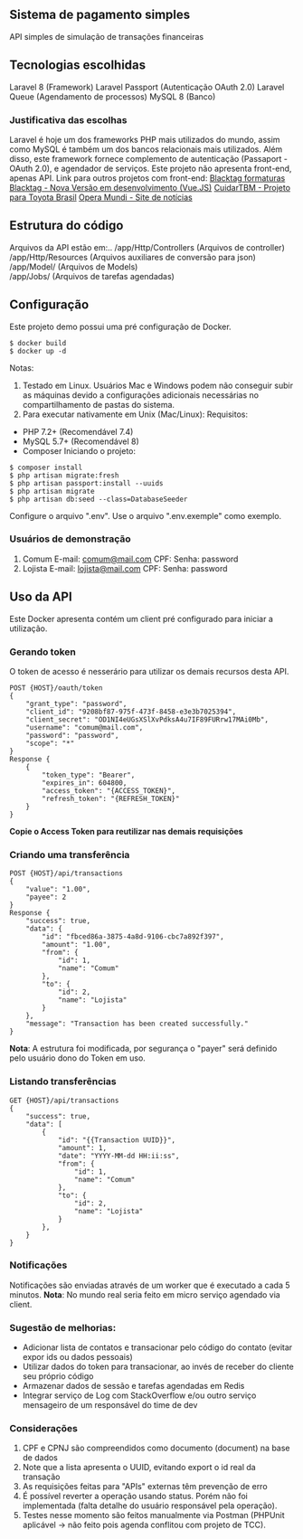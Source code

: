 ## Sistema de pagamento simples
API simples de simulação de transações financeiras

## Tecnologias escolhidas
Laravel 8 (Framework)
Laravel Passport (Autenticação OAuth 2.0)
Laravel Queue (Agendamento de processos)
MySQL 8 (Banco)

### Justificativa das escolhas
Laravel é hoje um dos frameworks PHP mais utilizados do mundo, assim como MySQL é também um dos bancos relacionais mais utilizados. Além disso, este framework fornece complemento de autenticação (Passaport - OAuth 2.0), e agendador de serviços.
Este projeto não apresenta front-end, apenas API.
Link para outros projetos com front-end:
[Blacktag formaturas](http://blacktagformaturas.com.br/)
[Blacktag - Nova Versão em desenvolvimento (Vue.JS)](http://blacktag.com.br/)
[CuidarTBM - Projeto para Toyota Brasil](http://cuidartdb.com.br/login)
[Opera Mundi - Site de notícias](https://operamundi.uol.com.br/)

## Estrutura do código
Arquivos da API estão em:..
/app/Http/Controllers (Arquivos de controller)  
/app/Http/Resources (Arquivos auxiliares de conversão para json)    
/app/Model/ (Arquivos de Models)  
/app/Jobs/ (Arquivos de tarefas agendadas)

## Configuração
Este projeto demo possui uma pré configuração de Docker.
```
$ docker build
$ docker up -d
```

Notas:
1. Testado em Linux. Usuários Mac e Windows podem não conseguir subir as máquinas devido a configurações adicionais necessárias no compartilhamento de pastas do sistema.
2. Para executar nativamente em Unix (Mac/Linux):
Requisitos:
* PHP 7.2+ (Recomendável 7.4)
* MySQL 5.7+ (Recomendável 8)
* Composer
Iniciando o projeto:
```
$ composer install
$ php artisan migrate:fresh
$ php artisan passport:install --uuids
$ php artisan migrate
$ php artisan db:seed --class=DatabaseSeeder
```

Configure o arquivo ".env". Use o arquivo ".env.exemple" como exemplo.

### Usuários de demonstração
1. Comum
E-mail: comum@mail.com
CPF:
Senha: password
2. Lojista
E-mail: lojista@mail.com
CPF:
Senha: password

## Uso da API
Este Docker apresenta contém um client pré configurado para iniciar a utilização.

### Gerando token
O token de acesso é nesserário para utilizar os demais recursos desta API.

```
POST {HOST}/oauth/token
{
    "grant_type": "password",
    "client_id": "9208bf87-975f-473f-8458-e3e3b7025394",
    "client_secret": "OD1NI4eUGsXSlXvPdksA4u7IF89FURrw17MAi0Mb",
    "username": "comum@mail.com",
    "password": "password",
    "scope": "*"
}
Response {
    {
        "token_type": "Bearer",
        "expires_in": 604800,
        "access_token": "{ACCESS_TOKEN}",
        "refresh_token": "{REFRESH_TOKEN}"
    }
}
```

**Copie o Access Token para reutilizar nas demais requisições**

### Criando uma transferência
```
POST {HOST}/api/transactions
{
    "value": "1.00",
    "payee": 2
}
Response {
    "success": true,
    "data": {
        "id": "fbced86a-3875-4a8d-9106-cbc7a892f397",
        "amount": "1.00",
        "from": {
            "id": 1,
            "name": "Comum"
        },
        "to": {
            "id": 2,
            "name": "Lojista"
        }
    },
    "message": "Transaction has been created successfully."
}
```
**Nota**: A estrutura foi modificada, por segurança o "payer" será definido pelo usuário dono do Token em uso.

### Listando transferências
```
GET {HOST}/api/transactions
{
    "success": true,
    "data": [
        {
            "id": "{{Transaction UUID}}",
            "amount": 1,
            "date": "YYYY-MM-dd HH:ii:ss",
            "from": {
                "id": 1,
                "name": "Comum"
            },
            "to": {
                "id": 2,
                "name": "Lojista"
            }
        },
    }
}
```

### Notificações
Notificações são enviadas através de um worker que é executado a cada 5 minutos.
**Nota**: No mundo real seria feito em micro serviço agendado via client.

### Sugestão de melhorias:
* Adicionar lista de contatos e transacionar pelo código do contato (evitar expor ids ou dados pessoais)
* Utilizar dados do token para transacionar, ao invés de receber do cliente seu próprio código
* Armazenar dados de sessão e tarefas agendadas em Redis
* Integrar serviço de Log com StackOverflow e/ou outro serviço mensageiro de um responsável do time de dev

### Considerações
1. CPF e CPNJ são compreendidos como documento (document) na base de dados
1. Note que a lista apresenta o UUID, evitando export o id real da transação
1. As requisições feitas para "APIs" externas têm prevenção de erro
1. É possível reverter a operação usando status. Porém não foi implementada (falta detalhe do usuário responsável pela operação).
1. Testes nesse momento são feitos manualmente via Postman (PHPUnit aplicável -> não feito pois agenda conflitou com projeto de TCC).
